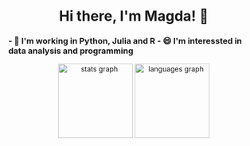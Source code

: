 <h1 align="center"> Hi there, I'm Magda! 👋 </h1>

<h3>
- 🔭 I'm working in Python, Julia and R
- 😄 I'm interessted in data analysis and programming
</h3>
<!--
Here are some ideas to get you started:
- 🔭 I’m currently working on ...
- 🌱 I’m currently learning ...
- 👯 I’m looking to collaborate on ...
- 🤔 I’m looking for help with ...
- 💬 Ask me about ...
- 📫 How to reach me: ...
- 😄 Pronouns: ...
- ⚡ Fun fact: ...
-->

<div align="center">
  <img src="https://github-readme-stats.vercel.app/api?username=maggszy&count_private=true&show_icons=true&theme=radical&hide_rank=false&include_all_commits=true" height="150" alt="stats graph"  />
  <img src="https://github-readme-stats.vercel.app/api/top-langs/?username=maggszy&hide=jupyter%20notebook&theme=radical" height="150" alt="languages graph"  />
</div>
